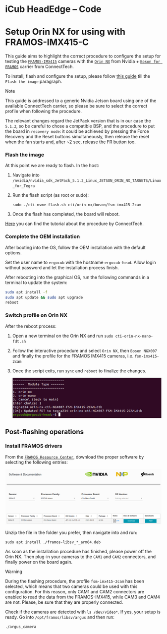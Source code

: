 iCub HeadEdge – Code
====================

# Setup Orin NX for using with FRAMOS-IMX415-C

This guide aims to highlight the correct procedure to configure the setup for testing the [`FRAMOS-IMX415`](https://www.framos.com/en/products/fsm-imx415-sensor-module-26361) cameras with the [`Orin NX`](https://www.nvidia.com/it-it/autonomous-machines/embedded-systems/jetson-orin/) from Nvidia + [`Boson for FRAMOS`](https://connecttech.com/product/boson-for-framos-carrier-board-for-nvidia-jetson-xavier-nx/) carrier from ConnectTech.

To install, flash and configure the setup, please follow [this guide](https://icub-tech-iit.github.io/documentation/icub_operating_systems/icubos/jetpack/) till the `Flash the image` paragraph.

> [!Note]  
> This guide is addressed to a generic Nvidia Jetson board using one of the available ConnectTech carrier, so please be sure to select the correct profile when following the procedure. 
>
> The relevant changes regard the JetPack version that is in our case the `5.1.2`, so be careful to chose a compatible BSP, and the procedure to put the board in `recovery mode`: it could be achieved by pressing the Force Recovery and the Reset buttons simultaneously, then release the reset when the fan starts and, after ~2 sec, release the FR button too.

### Flash the image

At this point we are ready to flash. In the host:

1. Navigate into `/nvidia/nvidia_sdk_JetPack_5.1.2_Linux_JETSON_ORIN_NX_TARGETS/Linux_for_Tegra`
2. Run the flash script (as root or sudo):

   ```
   sudo ./cti-nvme-flash.sh cti/orin-nx/boson/fsm-imx415-2cam
   ```

3. Once the flash has completed, the board will reboot.

[Here](https://connecttech.com/ftp/Drivers/L4T-Release-Notes/Jetson-Xavier-NX/XAVIER-NX-35.4.1.pdf) you can find the tutorial about the procedure by ConnectTech.

### Complete the OEM installation
After booting into the OS, follow the OEM installation with the default options.

Set the user name to `ergocub` with the hostname `ergocub-head`. Allow login without password and let the installation process finish.

After rebooting into the graphical OS, run the following commands in a terminal to update the system:

```bash
sudo apt install -f
sudo apt update && sudo apt upgrade
reboot
``` 

### Switch profile on Orin NX
After the reboot process:

1. Open a new terminal on the Orin NX and run `sudo cti-orin-nx-nano-fdt.sh`
2. Follow the interactive procedure and select `Orin NX`, then `Boson NGX007` and finally the profile for the FRAMOS IMX415 cameras, i.e. `fsm-imx415-2cam`
3. Once the script exits, run `sync` and `reboot` to finalize the changes.

   ![post-flash](assets/post-flash.png)

## Post-flashing operations

### Install FRAMOS drivers

From the [`FRAMOS Resource Center`](https://www.framos.com/en/fsm-startup), download the proper software by selecting the following entries:

![framos-sw](assets/framos-sw.png)

Unzip the file in the folder you prefer, then navigate into and run:

```
sudo apt install ./framos-libsv_*_arm64.deb
```

As soon as the installation procedure has finished, please power off the Orin NX. Then plug-in your cameras to the `CAM1` and `CAM2` connectors, and finally power on the board again.


> [!Warning]  
> During the flashing procedure, the profile `fsm-imx415-2cam` has been selected, which means that two cameras could be used with this configuration. For this reason, only CAM1 and CAM2 connectors are enabled to read the data from the FRAMOS-IMX415, while CAM3 and CAM4 are not. Please, be sure that they are properly connected.

Check if the cameras are detected with `ls /dev/video*`. If yes, your setup is ready. Go into `/opt/framos/libsv/argus` and then run:

```
./argus_camera
```
